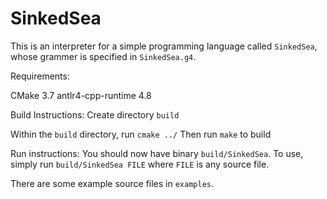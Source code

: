 # SinkedSea
This is an interpreter for a simple programming language called `SinkedSea`, whose grammer is specified in `SinkedSea.g4`.

Requirements:

CMake 3.7
antlr4-cpp-runtime 4.8

Build Instructions:
Create directory `build`

Within the `build` directory, run `cmake ../`
Then run `make` to build

Run instructions:
You should now have binary `build/SinkedSea`. To use, simply run `build/SinkedSea FILE` where `FILE` is any source file.

There are some example source files in `examples`.